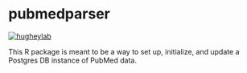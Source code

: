 # pubmedparser

[![hugheylab](https://circleci.com/gh/hugheylab/pubmedparser.svg?style=svg&circle-token=74de6617444786304273fe7efed2999a74b2e51a)](https://app.circleci.com/pipelines/github/hugheylab/pubmedparser)

This R package is meant to be a way to set up, initialize, and update a Postgres DB instance of PubMed data.
